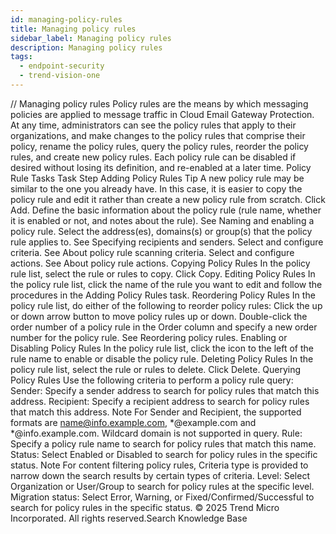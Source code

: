 ```yaml
---
id: managing-policy-rules
title: Managing policy rules
sidebar_label: Managing policy rules
description: Managing policy rules
tags:
  - endpoint-security
  - trend-vision-one
---
```


/*<![CDATA[*/ $('#title').html($('meta[name=map-description]').attr('content')); /*]]>*/ Managing policy rules Policy rules are the means by which messaging policies are applied to message traffic in Cloud Email Gateway Protection. At any time, administrators can see the policy rules that apply to their organizations, and make changes to the policy rules that comprise their policy, rename the policy rules, query the policy rules, reorder the policy rules, and create new policy rules. Each policy rule can be disabled if desired without losing its definition, and re-enabled at a later time. Policy Rule Tasks Task Step Adding Policy Rules Tip A new policy rule may be similar to the one you already have. In this case, it is easier to copy the policy rule and edit it rather than create a new policy rule from scratch. Click Add. Define the basic information about the policy rule (rule name, whether it is enabled or not, and notes about the rule). See Naming and enabling a policy rule. Select the address(es), domains(s) or group(s) that the policy rule applies to. See Specifying recipients and senders. Select and configure criteria. See About policy rule scanning criteria. Select and configure actions. See About policy rule actions. Copying Policy Rules In the policy rule list, select the rule or rules to copy. Click Copy. Editing Policy Rules In the policy rule list, click the name of the rule you want to edit and follow the procedures in the Adding Policy Rules task. Reordering Policy Rules In the policy rule list, do either of the following to reorder policy rules: Click the up or down arrow button to move policy rules up or down. Double-click the order number of a policy rule in the Order column and specify a new order number for the policy rule. See Reordering policy rules. Enabling or Disabling Policy Rules In the policy rule list, click the icon to the left of the rule name to enable or disable the policy rule. Deleting Policy Rules In the policy rule list, select the rule or rules to delete. Click Delete. Querying Policy Rules Use the following criteria to perform a policy rule query: Sender: Specify a sender address to search for policy rules that match this address. Recipient: Specify a recipient address to search for policy rules that match this address. Note For Sender and Recipient, the supported formats are name@info.example.com, *@example.com and *@info.example.com. Wildcard domain is not supported in query. Rule: Specify a policy rule name to search for policy rules that match this name. Status: Select Enabled or Disabled to search for policy rules in the specific status. Note For content filtering policy rules, Criteria type is provided to narrow down the search results by certain types of criteria. Level: Select Organization or User/Group to search for policy rules at the specific level. Migration status: Select Error, Warning, or Fixed/Confirmed/Successful to search for policy rules in the specific status. © 2025 Trend Micro Incorporated. All rights reserved.Search Knowledge Base